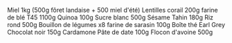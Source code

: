 Miel  1kg (500g fôret landaise + 500 miel d'été)
Lentilles corail  200g
farine de blé T45 1100g
Quinoa  100g
Sucre blanc 500g
Sésame Tahin  180g
Riz rond  500g
Bouillon de légumes x8
farine de sarasin 100g
Boîte thé Earl Grey
Chocolat noir 150g
Cardamone
Pâte de date  100g
Flocon d'avoine 500g
